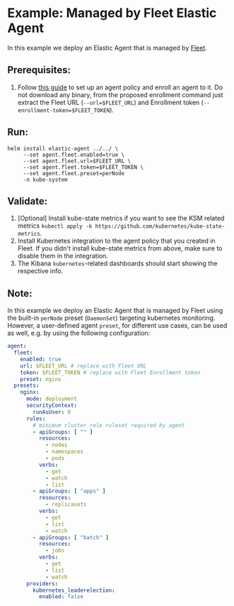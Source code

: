 # Example: Managed by Fleet Elastic Agent

In this example we deploy an Elastic Agent that is managed by [Fleet](https://www.elastic.co/guide/en/fleet/current/manage-agents-in-fleet.html).

## Prerequisites:
1. Follow [this guide](https://www.elastic.co/guide/en/fleet/current/install-fleet-managed-elastic-agent.html#elastic-agent-installation-steps) to set up an agent policy and enroll an agent to it. Do not download any binary, from the proposed enrollment command just extract the Fleet URL (`--url=$FLEET_URL`) and Enrollment token (`--enrollment-token=$FLEET_TOKEN`).

## Run:

```console
helm install elastic-agent ../../ \
     --set agent.fleet.enabled=true \
     --set agent.fleet.url=$FLEET_URL \
     --set agent.fleet.token=$FLEET_TOKEN \
     --set agent.fleet.preset=perNode
     -n kube-system
```

## Validate:

1. [Optional] Install kube-state metrics if you want to see the KSM related metrics `kubectl apply -k https://github.com/kubernetes/kube-state-metrics`.
2. Install Kubernetes integration to the agent policy that you created in Fleet. If you didn't install kube-state metrics from above, make sure to disable them in the integration.
3. The Kibana `kubernetes`-related dashboards should start showing the respective info.

## Note:

In this example we deploy an Elastic Agent that is managed by Fleet using the built-in `perNode` preset (`DaemonSet`) targeting kubernetes monitoring. However, a user-defined agent `preset`, for different use cases, can be used as well, e.g. by using the following configuration:
```yaml
agent:
  fleet:
    enabled: true
    url: $FLEET_URL # replace with Fleet URL
    token: $FLEET_TOKEN # replace with Fleet Enrollment token
    preset: nginx
  presets:
    nginx:
      mode: deployment
      securityContext:
        runAsUser: 0
      rules:
        # minimum cluster role ruleset required by agent
        - apiGroups: [ "" ]
          resources:
            - nodes
            - namespaces
            - pods
          verbs:
            - get
            - watch
            - list
        - apiGroups: [ "apps" ]
          resources:
            - replicasets
          verbs:
            - get
            - list
            - watch
        - apiGroups: [ "batch" ]
          resources:
            - jobs
          verbs:
            - get
            - list
            - watch
      providers:
        kubernetes_leaderelection:
          enabled: false
```
